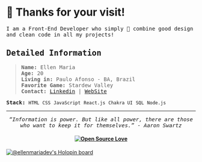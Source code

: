 # 👻 Thanks for your visit!

<samp>

I am a Front-End Developer who simply 💜 combine good design and clean code in all my projects!

 
</samp>

<samp>

 ## Detailed Information

</samp>
  
  
<samp>
  
> **Name:** Ellen Maria\
> **Age:** 20\
> **Living in:** Paulo Afonso - BA, Brazil\
> **Favorite Game:** Stardew Valley\
> **Contact:**   [Linkedin](https://www.linkedin.com/in/ellenmariadev/) | [WebSite](https://ellenmaria.me)

**Stack:** `HTML` `CSS` `JavaScript` `React.js` `Chakra UI` `SQL` `Node.js`

</samp>

---

<samp>

<p align="center"><em>“Information is power. But like all power, there are those who want to keep it for themselves.” - Aaron Swartz</em></p>

</samp>

<h4 align="center">

[![Open Source Love](https://badges.frapsoft.com/os/v2/open-source.svg?v=103)](https://github.com/ellerbrock/open-source-badges/)

</h4>



 

 
<!-- ## 🛠 Habilidades

![](https://img.shields.io/badge/HTML5-E34F26?style=for-the-badge&logo=html5&logoColor=white)
![](https://img.shields.io/badge/CSS3-1572B6?style=for-the-badge&logo=css3&logoColor=white)
![](https://img.shields.io/badge/JavaScript-F7DF1E?style=for-the-badge&logo=javascript&logoColor=black)
![](https://img.shields.io/badge/React-20232A?style=for-the-badge&logo=react&logoColor=61DAFB)
![](https://img.shields.io/badge/Java-ED8B00?style=for-the-badge&logo=java&logoColor=white) -->

[![@ellenmariadev's Holopin board](https://holopin.me/ellenmariadev)](https://holopin.io/@ellenmariadev)
